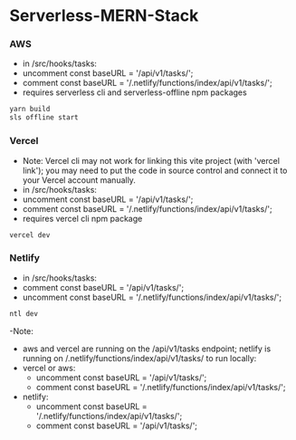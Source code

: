 # Serverless-MERN-Stack

### AWS

- in /src/hooks/tasks:
- uncomment const baseURL = '/api/v1/tasks/';
- comment const baseURL = '/.netlify/functions/index/api/v1/tasks/';
- requires serverless cli and serverless-offline npm packages

```bash
yarn build
sls offline start
```

### Vercel

- Note: Vercel cli may not work for linking this vite project (with 'vercel link'); you may need to put the code in source control and connect it to your Vercel account manually.
- in /src/hooks/tasks:
- uncomment const baseURL = '/api/v1/tasks/';
- comment const baseURL = '/.netlify/functions/index/api/v1/tasks/';
- requires vercel cli npm package

```bash
vercel dev
```

### Netlify

- in /src/hooks/tasks:
- comment const baseURL = '/api/v1/tasks/';
- uncomment const baseURL = '/.netlify/functions/index/api/v1/tasks/';

```bash
ntl dev
```

-Note:

- aws and vercel are running on the /api/v1/tasks endpoint; netlify is running on /.netlify/functions/index/api/v1/tasks/
  to run locally:
- vercel or aws:
  - uncomment const baseURL = '/api/v1/tasks/';
  - comment const baseURL = '/.netlify/functions/index/api/v1/tasks/';
- netlify:
  - uncomment const baseURL = '/.netlify/functions/index/api/v1/tasks/';
  - comment const baseURL = '/api/v1/tasks/';

